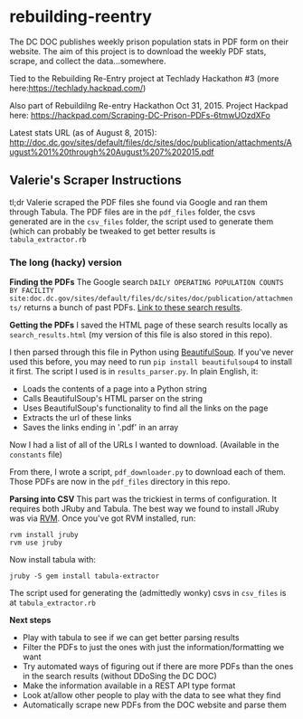 # rebuilding-reentry
The DC DOC publishes weekly prison population stats in PDF form on their website. The aim of this project is to download the weekly PDF stats, scrape, and collect the data...somewhere.

Tied to the Rebuilding Re-Entry project at Techlady Hackathon #3 (more here:https://techlady.hackpad.com/)

Also part of Rebuildilng Re-entry Hackathon Oct 31, 2015. Project Hackpad here: https://hackpad.com/Scraping-DC-Prison-PDFs-6tmwUOzdXFo

Latest stats URL (as of August 8, 2015):
http://doc.dc.gov/sites/default/files/dc/sites/doc/publication/attachments/August%201%20through%20August%207%202015.pdf

## Valerie's Scraper Instructions
tl;dr Valerie scraped the PDF files she found via Google and ran them through Tabula. The PDF files are in the `pdf_files` folder, the csvs generated are in the `csv_files` folder, the script used to generate them (which can probably be tweaked to get better results is `tabula_extractor.rb`

### The long (hacky) version
**Finding the PDFs**
The Google search `DAILY OPERATING POPULATION COUNTS BY FACILITY site:doc.dc.gov/sites/default/files/dc/sites/doc/publication/attachments/` returns a bunch of past PDFs. [Link to these search results](https://www.google.com/search?q=DAILY+OPERATING+POPULATION+COUNTS+BY+FACILITY+site:doc.dc.gov/sites/default/files/dc/sites/doc/publication/attachments/&num=100&biw=1415&bih=725&filter=0).

**Getting the PDFs**
I saved the HTML page of these search results locally as `search_results.html` (my version of this file is also stored in this repo).

I then parsed through this file in Python using [BeautifulSoup](http://www.crummy.com/software/BeautifulSoup/). If you've never used this before, you may need to run `pip install beautifulsoup4` to install it first. The script I used is in `results_parser.py`. In plain English, it:
* Loads the contents of a page into a Python string
* Calls BeautifulSoup's HTML parser on the string
* Uses BeautifulSoup's functionality to find all the links on the page
* Extracts the url of these links
* Saves the links ending in '.pdf' in an array

Now I had a list of all of the URLs I wanted to download. (Available in the `constants` file)

From there, I wrote a script, `pdf_downloader.py` to download each of them. Those PDFs are now in the `pdf_files` directory in this repo.

**Parsing into CSV**
This part was the trickiest in terms of configuration. It requires both JRuby and Tabula. The best way we found to install JRuby was via [RVM](https://rvm.io/). Once you've got RVM installed, run:
```
rvm install jruby
rvm use jruby
```

Now install tabula with:
```
jruby -S gem install tabula-extractor
```

The script used for generating the (admittedly wonky) csvs in `csv_files` is at `tabula_extractor.rb`

**Next steps**
* Play with tabula to see if we can get better parsing results
* Filter the PDFs to just the ones with just the information/formatting we want
* Try automated ways of figuring out if there are more PDFs than the ones in the search results (without DDoSing the DC DOC)
* Make the information available in a REST API type format
* Look at/allow other people to play with the data to see what they find
* Automatically scrape new PDFs from the DOC website and parse them
